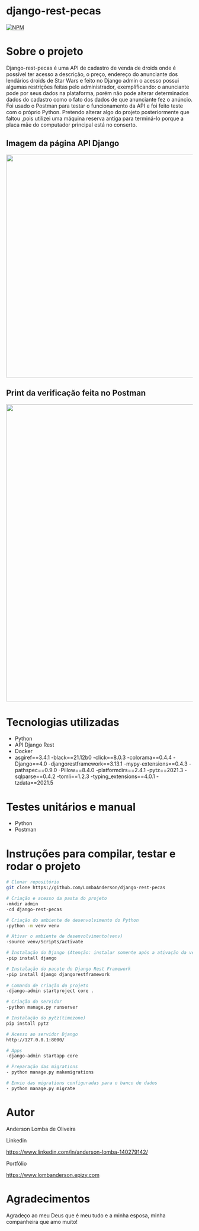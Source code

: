 # django-rest-pecas
[![NPM](https://img.shields.io/npm/l/react)](https://github.com/LombaAnderson/django-rest-pecas/blob/main/LICENSE)

# Sobre o projeto
Django-rest-pecas é uma API de cadastro de venda de droids onde é possível ter acesso a descrição, o preço, endereço do anunciante dos lendários droids de Star Wars e feito no Django admin o acesso possui algumas restrições feitas pelo administrador, exemplificando: o anunciante pode por seus dados na plataforma, porém não pode alterar determinados dados do cadastro como o fato dos dados de que anunciante fez o anúncio. Foi usado o Postman para testar o funcionamento da API e foi feito teste com o próprio Python. Pretendo alterar algo do projeto posteriormente que faltou ,pois utilizei uma máquina reserva antiga para terminá-lo porque a placa mãe do computador principal está no conserto.

## Imagem da página API Django
<div align="center">
<img src="https://user-images.githubusercontent.com/60937513/147471361-0a93e086-19d8-46df-a7ab-86003324b786.png" width="600" />
</div>

## Print da verificação feita no Postman
<div align="center">
<img src="https://user-images.githubusercontent.com/60937513/147471546-332911cd-84e2-4a9c-b35f-009e4ada5baf.png" width="800" />
</div>


# Tecnologias utilizadas

- Python
- API Django Rest
- Docker
- asgiref==3.4.1
-black==21.12b0
-click==8.0.3
-colorama==0.4.4
-Django==4.0
-djangorestframework==3.13.1
-mypy-extensions==0.4.3
-pathspec==0.9.0
-Pillow==8.4.0
-platformdirs==2.4.1
-pytz==2021.3
-sqlparse==0.4.2
-tomli==1.2.3
-typing_extensions==4.0.1
-tzdata==2021.5

# Testes unitários e manual
- Python
- Postman

# Instruções para compilar, testar e rodar o projeto

```bash
# Clonar repositório
git clone https://github.com/LombaAnderson/django-rest-pecas

# Criação e acesso da pasta do projeto
-mkdir admin
-cd django-rest-pecas

# Criação do ambiente de desenvolvimento do Python
-python -m venv venv

# Ativar o ambiente de desenvolvimento(venv)
-source venv/Scripts/activate

# Instalação do Django (Atenção: instalar somente após a ativação da venv)
-pip install django

# Instalação do pacote do Django Rest Framework
-pip install django djangorestframework
 
# Comando de criação do projeto
-django-admin startproject core .

# Criação do servidor
-python manage.py runserver

# Instalação do pytz(timezone)
pip install pytz

# Acesso ao servidor Django
http://127.0.0.1:8000/

# Apps 
-django-admin startapp core

# Preparação das migrations
- python manage.py makemigrations

# Envio das migrations configuradas para o banco de dados
- python manage.py migrate

```

# Autor

Anderson Lomba de Oliveira

Linkedin

https://www.linkedin.com/in/anderson-lomba-140279142/

Portfólio

https://www.lombanderson.epizy.com

# Agradecimentos

Agradeço ao meu Deus que é meu tudo e a minha esposa, minha companheira que amo muito!

